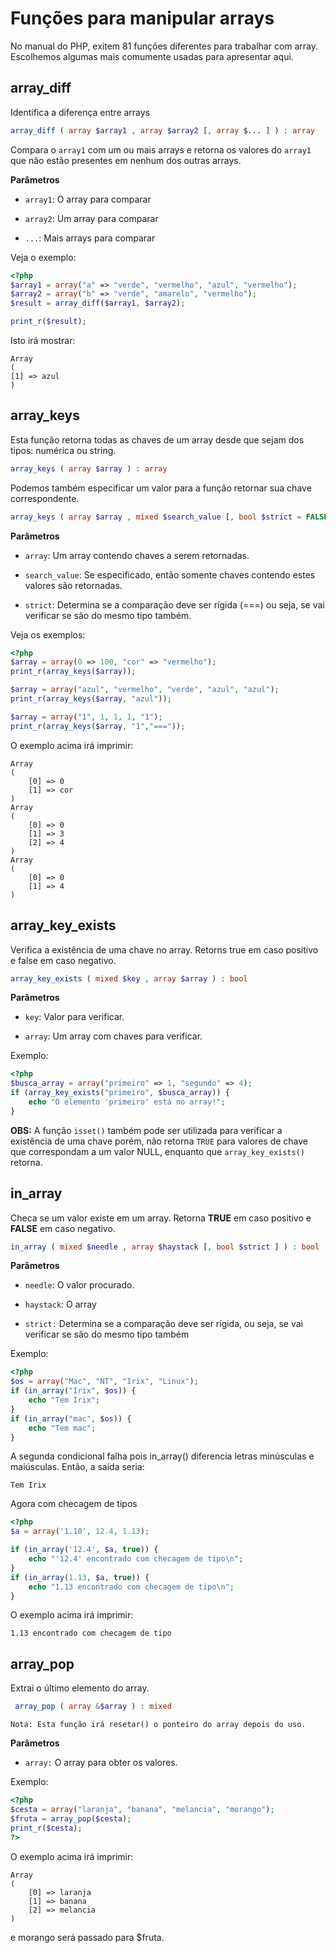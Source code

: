 # Funções para manipular arrays

No manual do PHP, exitem 81 funções diferentes para trabalhar com array. Escolhemos algumas mais comumente usadas para apresentar aqui.

## array_diff

Identifica a diferença entre arrays

```php
array_diff ( array $array1 , array $array2 [, array $... ] ) : array
``` 

Compara o `array1` com um ou mais arrays e retorna os valores do `array1` que não estão presentes em nenhum dos outras arrays.

**Parâmetros** 

- `array1`: O array para comparar

- `array2`: Um array para comparar
 
- `...`: Mais arrays para comparar 


Veja o exemplo:

```php
<?php
$array1 = array("a" => "verde", "vermelho", "azul", "vermelho");
$array2 = array("b" => "verde", "amarelo", "vermelho");
$result = array_diff($array1, $array2);

print_r($result);
``` 
Isto irá mostrar: 

    Array
    (
    [1] => azul
    )


## array_keys

Esta função retorna todas as chaves de um array desde que sejam dos tipos: numérica ou string.

```php
array_keys ( array $array ) : array
``` 

Podemos também especificar um valor para a função retornar sua chave correspondente.

```php
array_keys ( array $array , mixed $search_value [, bool $strict = FALSE ] ) : array
``` 

**Parâmetros** 

- `array`: Um array contendo chaves a serem retornadas. 

- `search_value`: Se especificado, então somente chaves contendo estes valores são retornadas. 
 
- `strict`: Determina se a comparação deve ser rígida (===) ou seja, se vai verificar se são do mesmo tipo também. 

Veja os exemplos:

```php
<?php
$array = array(0 => 100, "cor" => "vermelho");
print_r(array_keys($array));

$array = array("azul", "vermelho", "verde", "azul", "azul");
print_r(array_keys($array, "azul"));

$array = array("1", 1, 1, 1, "1");
print_r(array_keys($array, "1","==="));
```

O exemplo acima irá imprimir:

    Array
    (
        [0] => 0
        [1] => cor
    )
    Array
    (
        [0] => 0
        [1] => 3
        [2] => 4
    )
    Array
    (
        [0] => 0
        [1] => 4
    )

## array_key_exists

Verifica a existência de uma chave no array. Retorns true em caso positivo e false em caso negativo. 

```php
array_key_exists ( mixed $key , array $array ) : bool
``` 

**Parâmetros** 

- `key`: Valor para verificar.

- `array`: Um array com chaves para verificar.
 
Exemplo:
```php
<?php
$busca_array = array("primeiro" => 1, "segundo" => 4);
if (array_key_exists("primeiro", $busca_array)) {
    echo "O elemento 'primeiro' está no array!";
}
```

**OBS:** A função `isset()` também pode ser utilizada para verificar a existência de uma chave porém, não retorna `TRUE` para valores de chave que correspondam a um valor NULL, enquanto que `array_key_exists()` retorna. 

## in_array

Checa se um valor existe em um array. Retorna **TRUE** em caso positivo e **FALSE** em caso negativo.

```php
in_array ( mixed $needle , array $haystack [, bool $strict ] ) : bool
```

**Parâmetros** 

- `needle`: O valor procurado.

- `haystack`: O array

-  `strict:` Determina se a comparação deve ser rígida, ou seja, se vai verificar se são do mesmo tipo também

Exemplo:
```php
<?php
$os = array("Mac", "NT", "Irix", "Linux"); 
if (in_array("Irix", $os)) { 
    echo "Tem Irix";
}
if (in_array("mac", $os)) { 
    echo "Tem mac";
}
```
A segunda condicional falha pois in_array() diferencia letras minúsculas e maiúsculas. Então, a saída seria:

    Tem Irix


Agora com checagem de tipos

```php
<?php
$a = array('1.10', 12.4, 1.13);

if (in_array('12.4', $a, true)) {
    echo "'12.4' encontrado com checagem de tipo\n";
}
if (in_array(1.13, $a, true)) {
    echo "1.13 encontrado com checagem de tipo\n";
}
```

O exemplo acima irá imprimir:

    1.13 encontrado com checagem de tipo

## array_pop

Extrai o último elemento do array.

```php
 array_pop ( array &$array ) : mixed
```

    Nota: Esta função irá resetar() o ponteiro do array depois do uso.

**Parâmetros** 

- `array:` O array para obter os valores.

Exemplo:

```php
<?php
$cesta = array("laranja", "banana", "melancia", "morango");
$fruta = array_pop($cesta);
print_r($cesta);
?>
```

O exemplo acima irá imprimir:

    Array
    (
        [0] => laranja
        [1] => banana
        [2] => melancia
    )
 e morango será passado para $fruta. 
